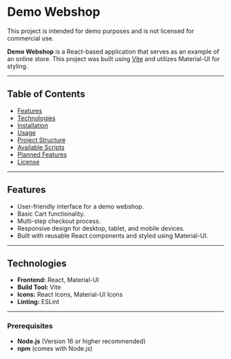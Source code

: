 # Demo Webshop
This project is intended for demo purposes and is not licensed for commercial use.

**Demo Webshop** is a React-based application that serves as an example of an online store. This project was built using [Vite](https://vitejs.dev/) and utilizes Material-UI for styling.

---

## Table of Contents
- [Features](#features)
- [Technologies](#technologies)
- [Installation](#installation)
- [Usage](#usage)
- [Project Structure](#project-structure)
- [Available Scripts](#available-scripts)
- [Planned Features](#planned-features)
- [License](#license)

---

## Features

- User-friendly interface for a demo webshop.
- Basic Cart functionality.
- Multi-step checkout process.
- Responsive design for desktop, tablet, and mobile devices.
- Built with reusable React components and styled using Material-UI.

---

## Technologies

- **Frontend:** React, Material-UI
- **Build Tool:** Vite
- **Icons:** React Icons, Material-UI Icons
- **Linting:** ESLint

---


### Prerequisites

- **Node.js** (Version 16 or higher recommended)
- **npm** (comes with Node.js)
